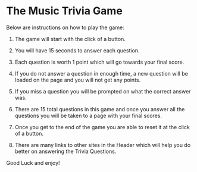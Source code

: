 # The Music Trivia Game
<!------------------------------------------Welcome To My Music Trivia Game!---------------------------------------------------------------->

Below are instructions on how to play the game:

1. The game will start with the click of a button.

2. You will have 15 seconds to answer each question.

3. Each question is worth 1 point which will go towards your final score.

4. If you do not answer a question in enough time, a new question will be loaded on the page and you will not get any points.

5. If you miss a question you will be prompted on what the correct answer was.

6. There are 15 total questions in this game and once you answer all the questions you will be taken to a page with your final scores.

7. Once you get to the end of the game you are able to reset it at the click of a button.

8. There are many links to other sites in the Header which will help you do better on answering the Trivia Questions.

Good Luck and enjoy!
